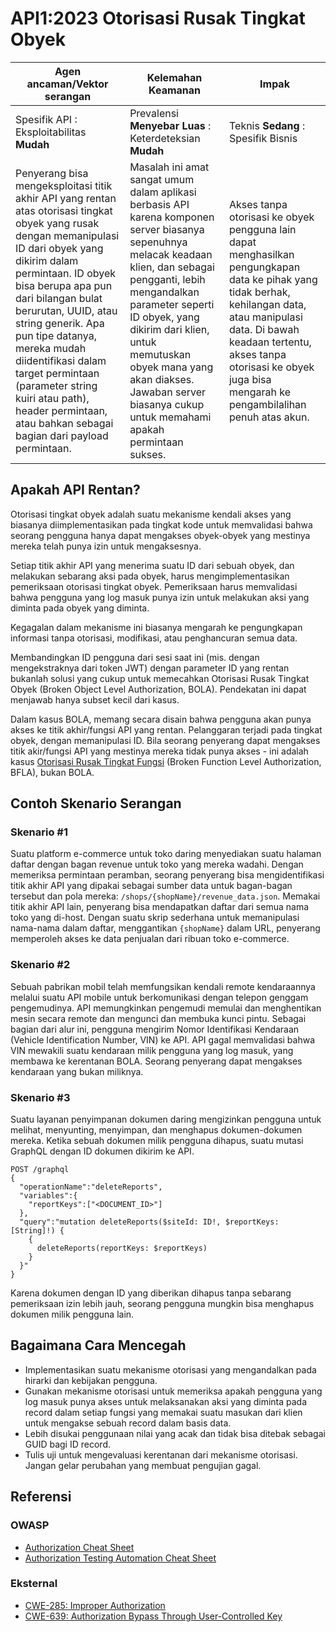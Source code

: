 # API1:2023 Otorisasi Rusak Tingkat Obyek

| Agen ancaman/Vektor serangan| Kelemahan Keamanan | Impak |
| - | - | - |
| Spesifik API : Eksploitabilitas **Mudah** | Prevalensi **Menyebar Luas** : Keterdeteksian **Mudah** | Teknis **Sedang** : Spesifik Bisnis |
| Penyerang bisa mengeksploitasi titik akhir API yang rentan atas otorisasi tingkat obyek yang rusak dengan memanipulasi ID dari obyek yang dikirim dalam permintaan. ID obyek bisa berupa apa pun dari bilangan bulat berurutan, UUID, atau string generik. Apa pun tipe datanya, mereka mudah diidentifikasi dalam target permintaan (parameter string kuiri atau path), header permintaan, atau bahkan sebagai bagian dari payload permintaan. | Masalah ini amat sangat umum dalam aplikasi berbasis API karena komponen server biasanya sepenuhnya melacak keadaan klien, dan sebagai pengganti, lebih mengandalkan parameter seperti ID obyek, yang dikirim dari klien, untuk memutuskan obyek mana yang akan diakses. Jawaban server biasanya cukup untuk memahami apakah permintaan sukses. | Akses tanpa otorisasi ke obyek pengguna lain dapat menghasilkan pengungkapan data ke pihak yang tidak berhak, kehilangan data, atau manipulasi data. Di bawah keadaan tertentu, akses tanpa otorisasi ke obyek juga bisa mengarah ke pengambilalihan penuh atas akun. |

## Apakah API Rentan?

Otorisasi tingkat obyek adalah suatu mekanisme kendali akses yang biasanya
diimplementasikan pada tingkat kode untuk memvalidasi bahwa seorang pengguna
hanya dapat mengakses obyek-obyek yang mestinya mereka telah punya izin
untuk mengaksesnya.

Setiap titik akhir API yang menerima suatu ID dari sebuah obyek, dan melakukan
sebarang aksi pada obyek, harus mengimplementasikan pemeriksaan otorisasi
tingkat obyek. Pemeriksaan harus memvalidasi bahwa pengguna yang log masuk
punya izin untuk melakukan aksi yang diminta pada obyek yang diminta.

Kegagalan dalam mekanisme ini biasanya mengarah ke pengungkapan informasi
tanpa otorisasi, modifikasi, atau penghancuran semua data.

Membandingkan ID pengguna dari sesi saat ini (mis. dengan mengekstraknya
dari token JWT) dengan parameter ID yang rentan bukanlah solusi yang cukup
untuk memecahkan Otorisasi Rusak Tingkat Obyek (Broken Object Level
Authorization, BOLA). Pendekatan ini dapat menjawab hanya subset kecil dari
kasus.

Dalam kasus BOLA, memang secara disain bahwa pengguna akan punya akses 
ke titik akhir/fungsi API yang rentan. Pelanggaran terjadi pada tingkat
obyek, dengan memanipulasi ID. Bila seorang penyerang dapat mengakses titik
akir/fungsi API yang mestinya mereka tidak punya akses - ini adalah kasus
[Otorisasi Rusak Tingkat Fungsi][5] (Broken Function Level Authorization, 
BFLA), bukan BOLA.

## Contoh Skenario Serangan

### Skenario #1

Suatu platform e-commerce untuk toko daring menyediakan suatu halaman
daftar dengan bagan revenue untuk toko yang mereka wadahi. Dengan memeriksa
permintaan peramban, seorang penyerang bisa mengidentifikasi titik akhir API
yang dipakai sebagai sumber data untuk bagan-bagan tersebut dan pola mereka:
`/shops/{shopName}/revenue_data.json`. Memakai titik akhir API lain,
penyerang bisa mendapatkan daftar dari semua nama toko yang di-host. Dengan
suatu skrip sederhana untuk memanipulasi nama-nama dalam daftar, menggantikan
`{shopName}` dalam URL, penyerang memperoleh akses ke data penjualan dari
ribuan toko e-commerce.

### Skenario #2

Sebuah pabrikan mobil telah memfungsikan kendali remote kendaraannya 
melalui suatu API mobile untuk berkomunikasi dengan telepon genggam 
pengemudinya. API memungkinkan pengemudi memulai dan menghentikan mesin 
secara remote dan mengunci dan membuka kunci pintu. Sebagai bagian dari alur 
ini, pengguna mengirim Nomor Identifikasi Kendaraan (Vehicle Identification 
Number, VIN) ke API. 
API gagal memvalidasi bahwa VIN mewakili suatu kendaraan milik pengguna yang
log masuk, yang membawa ke kerentanan BOLA. Seorang penyerang dapat mengakses
kendaraan yang bukan miliknya.

### Skenario #3

Suatu layanan penyimpanan dokumen daring mengizinkan pengguna untuk melihat,
menyunting, menyimpan, dan menghapus dokumen-dokumen mereka. Ketika sebuah
dokumen milik pengguna dihapus, suatu mutasi GraphQL dengan ID dokumen 
dikirim ke API.

```
POST /graphql
{
  "operationName":"deleteReports",
  "variables":{
    "reportKeys":["<DOCUMENT_ID>"]
  },
  "query":"mutation deleteReports($siteId: ID!, $reportKeys: [String]!) {
    {
      deleteReports(reportKeys: $reportKeys)
    }
  }"
}
```

Karena dokumen dengan ID yang diberikan dihapus tanpa sebarang pemeriksaan
izin lebih jauh, seorang pengguna mungkin bisa menghapus dokumen milik
pengguna lain.

## Bagaimana Cara Mencegah

* Implementasikan suatu mekanisme otorisasi yang mengandalkan pada hirarki
  dan kebijakan pengguna.
* Gunakan mekanisme otorisasi untuk memeriksa apakah pengguna yang log masuk
  punya akses untuk melaksanakan aksi yang diminta pada record dalam setiap
  fungsi yang memakai suatu masukan dari klien untuk mengakse sebuah record
  dalam basis data.
* Lebih disukai penggunaan nilai yang acak dan tidak bisa ditebak sebagai
  GUID bagi ID record.
* Tulis uji untuk mengevaluasi kerentanan dari mekanisme otorisasi. Jangan
  gelar perubahan yang membuat pengujian gagal.

## Referensi

### OWASP

* [Authorization Cheat Sheet][1]
* [Authorization Testing Automation Cheat Sheet][2]

### Eksternal

* [CWE-285: Improper Authorization][3]
* [CWE-639: Authorization Bypass Through User-Controlled Key][4]

[1]: https://cheatsheetseries.owasp.org/cheatsheets/Authorization_Cheat_Sheet.html
[2]: https://cheatsheetseries.owasp.org/cheatsheets/Authorization_Testing_Automation_Cheat_Sheet.html
[3]: https://cwe.mitre.org/data/definitions/285.html
[4]: https://cwe.mitre.org/data/definitions/639.html
[5]: ./0xa5-broken-function-level-authorization.md
